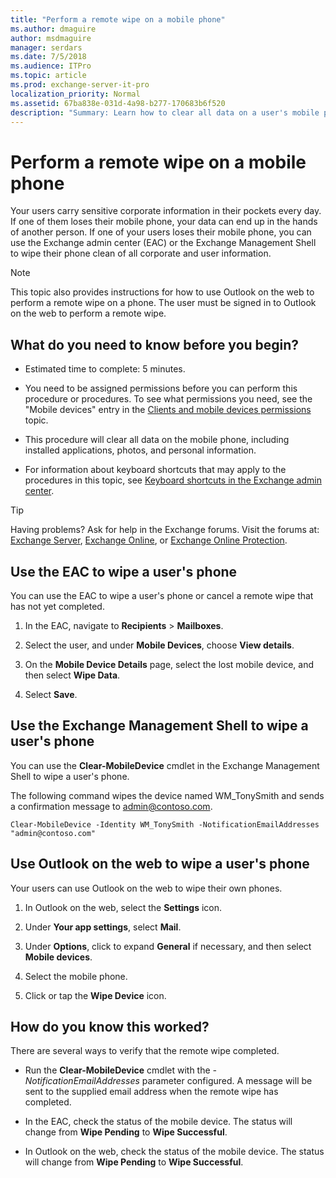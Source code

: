 ```yaml
---
title: "Perform a remote wipe on a mobile phone"
ms.author: dmaguire
author: msdmaguire
manager: serdars
ms.date: 7/5/2018
ms.audience: ITPro
ms.topic: article
ms.prod: exchange-server-it-pro
localization_priority: Normal
ms.assetid: 67ba838e-031d-4a98-b277-170683b6f520
description: "Summary: Learn how to clear all data on a user's mobile phone in the Exchange admin center."
---
```


# Perform a remote wipe on a mobile phone

Your users carry sensitive corporate information in their pockets every day. If one of them loses their mobile phone, your data can end up in the hands of another person. If one of your users loses their mobile phone, you can use the Exchange admin center (EAC) or the Exchange Management Shell to wipe their phone clean of all corporate and user information.
  
> [!NOTE]
> This topic also provides instructions for how to use Outlook on the web to perform a remote wipe on a phone. The user must be signed in to Outlook on the web to perform a remote wipe.
  
## What do you need to know before you begin?

- Estimated time to complete: 5 minutes.
    
- You need to be assigned permissions before you can perform this procedure or procedures. To see what permissions you need, see the "Mobile devices" entry in the [Clients and mobile devices permissions](../../permissions/feature-permissions/client-and-mobile-device-permissions.md) topic.
    
- This procedure will clear all data on the mobile phone, including installed applications, photos, and personal information.
    
- For information about keyboard shortcuts that may apply to the procedures in this topic, see [Keyboard shortcuts in the Exchange admin center](../../about-documentation/exchange-admin-center-keyboard-shortcuts.md).
    
> [!TIP]
> Having problems? Ask for help in the Exchange forums. Visit the forums at: [Exchange Server](https://go.microsoft.com/fwlink/p/?linkId=60612), [Exchange Online](https://go.microsoft.com/fwlink/p/?linkId=267542), or [Exchange Online Protection](https://go.microsoft.com/fwlink/p/?linkId=285351).
  
## Use the EAC to wipe a user's phone

You can use the EAC to wipe a user's phone or cancel a remote wipe that has not yet completed.
  
1. In the EAC, navigate to **Recipients** \> **Mailboxes**.
    
2. Select the user, and under **Mobile Devices**, choose **View details**.
    
3. On the **Mobile Device Details** page, select the lost mobile device, and then select **Wipe Data**.
    
4. Select **Save**.
    
## Use the Exchange Management Shell to wipe a user's phone

You can use the **Clear-MobileDevice** cmdlet in the Exchange Management Shell to wipe a user's phone.
  
The following command wipes the device named WM_TonySmith and sends a confirmation message to admin@contoso.com.
  
```
Clear-MobileDevice -Identity WM_TonySmith -NotificationEmailAddresses "admin@contoso.com"
```

## Use Outlook on the web to wipe a user's phone

Your users can use Outlook on the web to wipe their own phones.
  
1. In Outlook on the web, select the **Settings** icon.
    
2. Under **Your app settings**, select **Mail**.
    
3. Under **Options**, click to expand **General** if necessary, and then select **Mobile devices**.
    
4. Select the mobile phone.
    
5. Click or tap the **Wipe Device** icon.
    
## How do you know this worked?

There are several ways to verify that the remote wipe completed.
  
- Run the **Clear-MobileDevice** cmdlet with the _-NotificationEmailAddresses_ parameter configured. A message will be sent to the supplied email address when the remote wipe has completed.
    
- In the EAC, check the status of the mobile device. The status will change from **Wipe Pending** to **Wipe Successful**.
    
- In Outlook on the web, check the status of the mobile device. The status will change from **Wipe Pending** to **Wipe Successful**.
    

